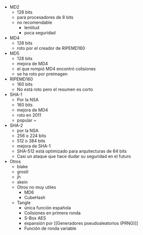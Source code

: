 - MD2 
	- 128 bits
	- para procesadores de 8 bits
	- no recomendable
		- lentitud 
		- poca seguridad
- MD4
	- 128 bits
	- roto por el creador de RIPEMD160
- MD5
	- 128 bits
	- mejora de MD4
	- el que rompió MD4 encontró colisiones
	- se ha roto por preimagen
- RIPEMD160
	- 160 bits
	- No está roto pero el resumen es corto
- SHA-1
	- Por la NSA
	- 160 bits
	- mejora de MD4 
	- roto en 2011
	- popular ~
- SHA-2
	- por la NSA
	- 256 o 224 bits 
	- 512 o 384 bits
	- mejora de SHA-1
	- SHA-512 está optimizado para arquitecturas de 64 bits
	- Casi un ataque que hace dudar su seguridad en el futuro
- Otros
	- blake 
	- grostl
	- jh
	- skein 
	- Otros no muy utiles
		- MD6
		- CubeHash
	- Tangle
		- única función española
		- Colisiones en primera ronda 
		- S-Box AES
		- expansión por [[Generadores pseudoaleatorios (PRNG)]]
		- Función de ronda variable